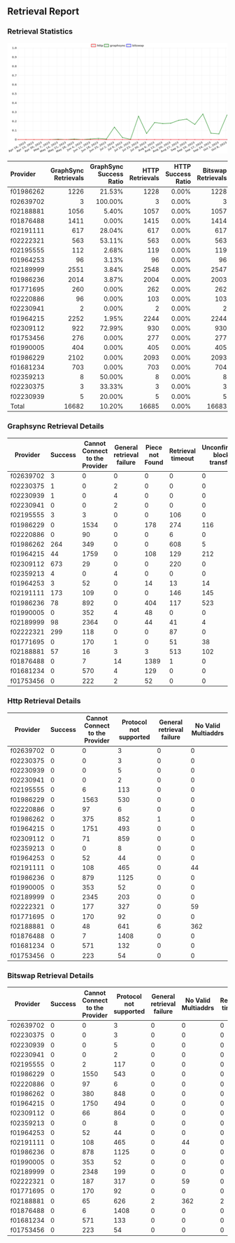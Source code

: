 ## Retrieval Report
### Retrieval Statistics
<img src="https://raw.githubusercontent.com/data-preservation-programs/filplus-checker-assets/main/filecoin-project/filecoin-plus-large-datasets/issues/940/1696861975312.png"/>

| Provider  | GraphSync Retrievals | GraphSync Success Ratio | HTTP Retrievals | HTTP Success Ratio | Bitswap Retrievals | Bitswap Success Ratio |
| :-------- | -------------------: | ----------------------: | --------------: | -----------------: | -----------------: | --------------------: |
| f01986262 |                 1226 |                  21.53% |            1228 |              0.00% |               1228 |                 0.00% |
| f02639702 |                    3 |                 100.00% |               3 |              0.00% |                  3 |                 0.00% |
| f02188881 |                 1056 |                   5.40% |            1057 |              0.00% |               1057 |                 0.00% |
| f01876488 |                 1411 |                   0.00% |            1415 |              0.00% |               1414 |                 0.00% |
| f02191111 |                  617 |                  28.04% |             617 |              0.00% |                617 |                 0.00% |
| f02222321 |                  563 |                  53.11% |             563 |              0.00% |                563 |                 0.00% |
| f02195555 |                  112 |                   2.68% |             119 |              0.00% |                119 |                 0.00% |
| f01964253 |                   96 |                   3.13% |              96 |              0.00% |                 96 |                 0.00% |
| f02189999 |                 2551 |                   3.84% |            2548 |              0.00% |               2547 |                 0.00% |
| f01986236 |                 2014 |                   3.87% |            2004 |              0.00% |               2003 |                 0.00% |
| f01771695 |                  260 |                   0.00% |             262 |              0.00% |                262 |                 0.00% |
| f02220886 |                   96 |                   0.00% |             103 |              0.00% |                103 |                 0.00% |
| f02230941 |                    2 |                   0.00% |               2 |              0.00% |                  2 |                 0.00% |
| f01964215 |                 2252 |                   1.95% |            2244 |              0.00% |               2244 |                 0.00% |
| f02309112 |                  922 |                  72.99% |             930 |              0.00% |                930 |                 0.00% |
| f01753456 |                  276 |                   0.00% |             277 |              0.00% |                277 |                 0.00% |
| f01990005 |                  404 |                   0.00% |             405 |              0.00% |                405 |                 0.00% |
| f01986229 |                 2102 |                   0.00% |            2093 |              0.00% |               2093 |                 0.00% |
| f01681234 |                  703 |                   0.00% |             703 |              0.00% |                704 |                 0.00% |
| f02359213 |                    8 |                  50.00% |               8 |              0.00% |                  8 |                 0.00% |
| f02230375 |                    3 |                  33.33% |               3 |              0.00% |                  3 |                 0.00% |
| f02230939 |                    5 |                  20.00% |               5 |              0.00% |                  5 |                 0.00% |
| Total     |                16682 |                  10.20% |           16685 |              0.00% |              16683 |                 0.00% |

### Graphsync Retrieval Details
| Provider  | Success | Cannot Connect to the Provider | General retrieval failure | Piece not Found | Retrieval timeout | Unconfirmed block transfer | No Valid Multiaddrs |
| --------- | ------- | ------------------------------ | ------------------------- | --------------- | ----------------- | -------------------------- | ------------------- |
| f02639702 | 3       | 0                              | 0                         | 0               | 0                 | 0                          | 0                   |
| f02230375 | 1       | 0                              | 2                         | 0               | 0                 | 0                          | 0                   |
| f02230939 | 1       | 0                              | 4                         | 0               | 0                 | 0                          | 0                   |
| f02230941 | 0       | 0                              | 2                         | 0               | 0                 | 0                          | 0                   |
| f02195555 | 3       | 3                              | 0                         | 0               | 106               | 0                          | 0                   |
| f01986229 | 0       | 1534                           | 0                         | 178             | 274               | 116                        | 0                   |
| f02220886 | 0       | 90                             | 0                         | 0               | 6                 | 0                          | 0                   |
| f01986262 | 264     | 349                            | 0                         | 0               | 608               | 5                          | 0                   |
| f01964215 | 44      | 1759                           | 0                         | 108             | 129               | 212                        | 0                   |
| f02309112 | 673     | 29                             | 0                         | 0               | 220               | 0                          | 0                   |
| f02359213 | 4       | 0                              | 4                         | 0               | 0                 | 0                          | 0                   |
| f01964253 | 3       | 52                             | 0                         | 14              | 13                | 14                         | 0                   |
| f02191111 | 173     | 109                            | 0                         | 0               | 146               | 145                        | 44                  |
| f01986236 | 78      | 892                            | 0                         | 404             | 117               | 523                        | 0                   |
| f01990005 | 0       | 352                            | 4                         | 48              | 0                 | 0                          | 0                   |
| f02189999 | 98      | 2364                           | 0                         | 44              | 41                | 4                          | 0                   |
| f02222321 | 299     | 118                            | 0                         | 0               | 87                | 0                          | 59                  |
| f01771695 | 0       | 170                            | 1                         | 0               | 51                | 38                         | 0                   |
| f02188881 | 57      | 16                             | 3                         | 3               | 513               | 102                        | 362                 |
| f01876488 | 0       | 7                              | 14                        | 1389            | 1                 | 0                          | 0                   |
| f01681234 | 0       | 570                            | 4                         | 129             | 0                 | 0                          | 0                   |
| f01753456 | 0       | 222                            | 2                         | 52              | 0                 | 0                          | 0                   |

### Http Retrieval Details
| Provider  | Success | Cannot Connect to the Provider | Protocol not supported | General retrieval failure | No Valid Multiaddrs |
| --------- | ------- | ------------------------------ | ---------------------- | ------------------------- | ------------------- |
| f02639702 | 0       | 0                              | 3                      | 0                         | 0                   |
| f02230375 | 0       | 0                              | 3                      | 0                         | 0                   |
| f02230939 | 0       | 0                              | 5                      | 0                         | 0                   |
| f02230941 | 0       | 0                              | 2                      | 0                         | 0                   |
| f02195555 | 0       | 6                              | 113                    | 0                         | 0                   |
| f01986229 | 0       | 1563                           | 530                    | 0                         | 0                   |
| f02220886 | 0       | 97                             | 6                      | 0                         | 0                   |
| f01986262 | 0       | 375                            | 852                    | 1                         | 0                   |
| f01964215 | 0       | 1751                           | 493                    | 0                         | 0                   |
| f02309112 | 0       | 71                             | 859                    | 0                         | 0                   |
| f02359213 | 0       | 0                              | 8                      | 0                         | 0                   |
| f01964253 | 0       | 52                             | 44                     | 0                         | 0                   |
| f02191111 | 0       | 108                            | 465                    | 0                         | 44                  |
| f01986236 | 0       | 879                            | 1125                   | 0                         | 0                   |
| f01990005 | 0       | 353                            | 52                     | 0                         | 0                   |
| f02189999 | 0       | 2345                           | 203                    | 0                         | 0                   |
| f02222321 | 0       | 177                            | 327                    | 0                         | 59                  |
| f01771695 | 0       | 170                            | 92                     | 0                         | 0                   |
| f02188881 | 0       | 48                             | 641                    | 6                         | 362                 |
| f01876488 | 0       | 7                              | 1408                   | 0                         | 0                   |
| f01681234 | 0       | 571                            | 132                    | 0                         | 0                   |
| f01753456 | 0       | 223                            | 54                     | 0                         | 0                   |

### Bitswap Retrieval Details
| Provider  | Success | Cannot Connect to the Provider | Protocol not supported | General retrieval failure | No Valid Multiaddrs | Retrieval timeout |
| --------- | ------- | ------------------------------ | ---------------------- | ------------------------- | ------------------- | ----------------- |
| f02639702 | 0       | 0                              | 3                      | 0                         | 0                   | 0                 |
| f02230375 | 0       | 0                              | 3                      | 0                         | 0                   | 0                 |
| f02230939 | 0       | 0                              | 5                      | 0                         | 0                   | 0                 |
| f02230941 | 0       | 0                              | 2                      | 0                         | 0                   | 0                 |
| f02195555 | 0       | 2                              | 117                    | 0                         | 0                   | 0                 |
| f01986229 | 0       | 1550                           | 543                    | 0                         | 0                   | 0                 |
| f02220886 | 0       | 97                             | 6                      | 0                         | 0                   | 0                 |
| f01986262 | 0       | 380                            | 848                    | 0                         | 0                   | 0                 |
| f01964215 | 0       | 1750                           | 494                    | 0                         | 0                   | 0                 |
| f02309112 | 0       | 66                             | 864                    | 0                         | 0                   | 0                 |
| f02359213 | 0       | 0                              | 8                      | 0                         | 0                   | 0                 |
| f01964253 | 0       | 52                             | 44                     | 0                         | 0                   | 0                 |
| f02191111 | 0       | 108                            | 465                    | 0                         | 44                  | 0                 |
| f01986236 | 0       | 878                            | 1125                   | 0                         | 0                   | 0                 |
| f01990005 | 0       | 353                            | 52                     | 0                         | 0                   | 0                 |
| f02189999 | 0       | 2348                           | 199                    | 0                         | 0                   | 0                 |
| f02222321 | 0       | 187                            | 317                    | 0                         | 59                  | 0                 |
| f01771695 | 0       | 170                            | 92                     | 0                         | 0                   | 0                 |
| f02188881 | 0       | 65                             | 626                    | 2                         | 362                 | 2                 |
| f01876488 | 0       | 6                              | 1408                   | 0                         | 0                   | 0                 |
| f01681234 | 0       | 571                            | 133                    | 0                         | 0                   | 0                 |
| f01753456 | 0       | 223                            | 54                     | 0                         | 0                   | 0                 |

